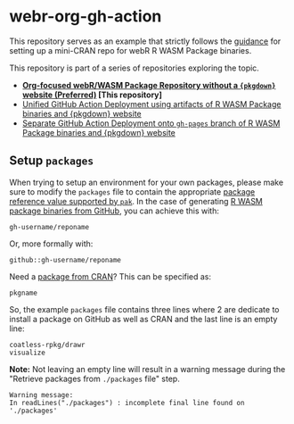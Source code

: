 # webr-org-gh-action

This repository serves as an example that strictly follows the [guidance](https://r-wasm.github.io/rwasm/articles/github-actions.html) for setting up a mini-CRAN repo for webR R WASM Package binaries.

This repository is part of a series of repositories exploring the topic.

- **[Org-focused webR/WASM Package Repository without a `{pkgdown}` website (Preferred)](https://github.com/coatless-tutorials/webr-org-gh-action)  [This repository]**
- [Unified GitHub Action Deployment using artifacts of R WASM Package binaries and {pkgdown} website](https://github.com/coatless-tutorials/webr-unified-gh-workflow)
- [Separate GitHub Action Deployment onto `gh-pages` branch of R WASM Package binaries and {pkgdown} website](https://github.com/coatless-tutorials/webr-github-action-wasm-binaries)

## Setup `packages`

When trying to setup an environment for your own packages, please make sure to modify the `packages` file to contain the appropriate [package reference value supported by `pak`](https://r-lib.github.io/pkgdepends/reference/pkg_refs.html). In the case of generating [R WASM package binaries from GitHub](https://r-lib.github.io/pkgdepends/reference/pkg_refs.html#github-packages-github-), you can achieve this with: 

```
gh-username/reponame
```

Or, more formally with: 

```
github::gh-username/reponame
```

Need a [package from CRAN](https://r-lib.github.io/pkgdepends/reference/pkg_refs.html#cran-packages-cran-)? This can be specified as: 

```
pkgname
```

So, the example `packages` file contains three lines where 2 are dedicate to install a package on GitHub as well as CRAN and the last line is an empty line:

```
coatless-rpkg/drawr
visualize

```

**Note:** Not leaving an empty line will result in a warning message during the "Retrieve packages from `./packages` file" step.

```
Warning message:
In readLines("./packages") : incomplete final line found on './packages'
```
